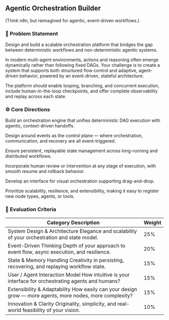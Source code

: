 ## Agentic Orchestration Builder

(Think n8n, but reimagined for agentic, event-driven workflows.)

### 🧩 Problem Statement

Design and build a scalable orchestration platform that bridges the gap between deterministic workflows and non-deterministic agentic systems.

In modern multi-agent environments, actions and reasoning often emerge dynamically rather than following fixed DAGs. Your challenge is to create a system that supports both structured flow control and adaptive, agent-driven behavior, powered by an event-driven, stateful architecture.

The platform should enable looping, branching, and concurrent execution, include human-in-the-loop checkpoints, and offer complete observability and replay across each state.

### ⚙️ Core Directions

Build an orchestration engine that unifies deterministic DAG execution with agentic, context-driven handoffs.

Design around events as the control plane — where orchestration, communication, and recovery are all event-triggered.

Ensure persistent, replayable state management across long-running and distributed workflows.

Incorporate human review or intervention at any stage of execution, with smooth resume and rollback behavior.

Develop an interface for visual orchestration supporting drag-and-drop.

Prioritize scalability, resilience, and extensibility, making it easy to register new node types, agents, or tools.

### 🧮 Evaluation Criteria

| Category Description                                                                                     | Weight |
| -------------------------------------------------------------------------------------------------------- | ------ |
| System Design & Architecture Elegance and scalability of your orchestration and state model.             | 25%    |
| Event-Driven Thinking Depth of your approach to event flow, async execution, and resilience.             | 20%    |
| State & Memory Handling Creativity in persisting, recovering, and replaying workflow state.              | 15%    |
| User / Agent Interaction Model How intuitive is your interface for orchestrating agents and humans?      | 15%    |
| Extensibility & Adaptability How easily can your design grow — more agents, more nodes, more complexity? | 15%    |
| Innovation & Clarity Originality, simplicity, and real-world feasibility of your vision.                 | 10%    |

